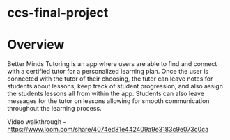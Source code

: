 # ccs-final-project

# Overview
Better Minds Tutoring is an app where users are able to find and connect with a certified tutor for a personalized learning plan. Once the user is connected with the tutor of their choosing, the tutor can leave notes for students about lessons, keep track of student progression, and also assign the students lessons all from within the app. Students can also leave messages for the tutor on lessons allowing for smooth communication throughout the learning process.

Video walkthrough - https://www.loom.com/share/4074ed81e442409a9e3183c9e073c0ca
